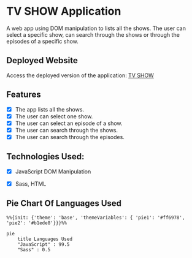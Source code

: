# TV SHOW Application

A web app using DOM manipulation to lists all the shows.
The user can select a specific show, can search through the shows or through the episodes of a specific show.

## Deployed Website

Access the deployed version of the application: <a href='https://adniyayoussaf-tvshow.netlify.app/'>TV SHOW</a>

## Features

- [x] The app lists all the shows.
- [x] The user can select one show.
- [x] The user can select an episode of a show.
- [x] The user can search through the shows.
- [x] The user can search through the episodes.

## Technologies Used:

- [x] JavaScript DOM Manipulation
- [x] Sass, HTML


## Pie Chart Of Languages Used

```mermaid
%%{init: {'theme': 'base', 'themeVariables': { 'pie1': '#ff6978', 'pie2': '#b1ede8'}}}%%

pie
    title Languages Used
    "JavaScript" : 99.5
    "Sass" : 0.5
    
```

